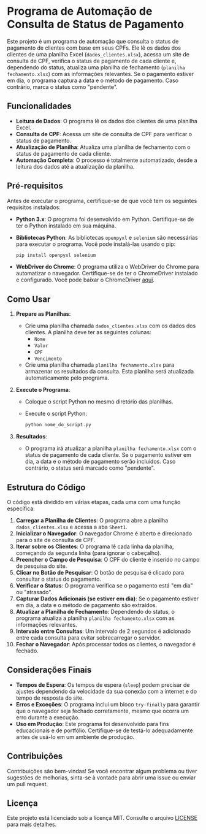 # Programa de Automação de Consulta de Status de Pagamento

Este projeto é um programa de automação que consulta o status de pagamento de clientes com base em seus CPFs. Ele lê os dados dos clientes de uma planilha Excel (`dados_clientes.xlsx`), acessa um site de consulta de CPF, verifica o status de pagamento de cada cliente e, dependendo do status, atualiza uma planilha de fechamento (`planilha fechamento.xlsx`) com as informações relevantes. Se o pagamento estiver em dia, o programa captura a data e o método de pagamento. Caso contrário, marca o status como "pendente".

## Funcionalidades

- **Leitura de Dados**: O programa lê os dados dos clientes de uma planilha Excel.
- **Consulta de CPF**: Acessa um site de consulta de CPF para verificar o status de pagamento.
- **Atualização de Planilha**: Atualiza uma planilha de fechamento com o status de pagamento de cada cliente.
- **Automação Completa**: O processo é totalmente automatizado, desde a leitura dos dados até a atualização da planilha.

## Pré-requisitos

Antes de executar o programa, certifique-se de que você tem os seguintes requisitos instalados:

- **Python 3.x**: O programa foi desenvolvido em Python. Certifique-se de ter o Python instalado em sua máquina.
- **Bibliotecas Python**: As bibliotecas `openpyxl` e `selenium` são necessárias para executar o programa. Você pode instalá-las usando o pip:

  ```bash
  pip install openpyxl selenium
  ```

- **WebDriver do Chrome**: O programa utiliza o WebDriver do Chrome para automatizar o navegador. Certifique-se de ter o ChromeDriver instalado e configurado. Você pode baixar o ChromeDriver [aqui](https://sites.google.com/chromium.org/driver/).

## Como Usar

1. **Prepare as Planilhas**:
   - Crie uma planilha chamada `dados_clientes.xlsx` com os dados dos clientes. A planilha deve ter as seguintes colunas:
     - `Nome`
     - `Valor`
     - `CPF`
     - `Vencimento`
   - Crie uma planilha chamada `planilha fechamento.xlsx` para armazenar os resultados da consulta. Esta planilha será atualizada automaticamente pelo programa.

2. **Execute o Programa**:
   - Coloque o script Python no mesmo diretório das planilhas.
   - Execute o script Python:

     ```bash
     python nome_do_script.py
     ```

3. **Resultados**:
   - O programa irá atualizar a planilha `planilha fechamento.xlsx` com o status de pagamento de cada cliente. Se o pagamento estiver em dia, a data e o método de pagamento serão incluídos. Caso contrário, o status será marcado como "pendente".

## Estrutura do Código

O código está dividido em várias etapas, cada uma com uma função específica:

1. **Carregar a Planilha de Clientes**: O programa abre a planilha `dados_clientes.xlsx` e acessa a aba `Sheet1`.
2. **Inicializar o Navegador**: O navegador Chrome é aberto e direcionado para o site de consulta de CPF.
3. **Iterar sobre os Clientes**: O programa lê cada linha da planilha, começando da segunda linha (para ignorar o cabeçalho).
4. **Preencher o Campo de Pesquisa**: O CPF do cliente é inserido no campo de pesquisa do site.
5. **Clicar no Botão de Pesquisar**: O botão de pesquisa é clicado para consultar o status do pagamento.
6. **Verificar o Status**: O programa verifica se o pagamento está "em dia" ou "atrasado".
7. **Capturar Dados Adicionais (se estiver em dia)**: Se o pagamento estiver em dia, a data e o método de pagamento são extraídos.
8. **Atualizar a Planilha de Fechamento**: Dependendo do status, o programa atualiza a planilha `planilha fechamento.xlsx` com as informações relevantes.
9. **Intervalo entre Consultas**: Um intervalo de 2 segundos é adicionado entre cada consulta para evitar sobrecarregar o servidor.
10. **Fechar o Navegador**: Após processar todos os clientes, o navegador é fechado.

## Considerações Finais

- **Tempos de Espera**: Os tempos de espera (`sleep`) podem precisar de ajustes dependendo da velocidade da sua conexão com a internet e do tempo de resposta do site.
- **Erros e Exceções**: O programa inclui um bloco `try-finally` para garantir que o navegador seja fechado corretamente, mesmo que ocorra um erro durante a execução.
- **Uso em Produção**: Este programa foi desenvolvido para fins educacionais e de portfólio. Certifique-se de testá-lo adequadamente antes de usá-lo em um ambiente de produção.

## Contribuições

Contribuições são bem-vindas! Se você encontrar algum problema ou tiver sugestões de melhorias, sinta-se à vontade para abrir uma issue ou enviar um pull request.

## Licença

Este projeto está licenciado sob a licença MIT. Consulte o arquivo [LICENSE](LICENSE) para mais detalhes.
